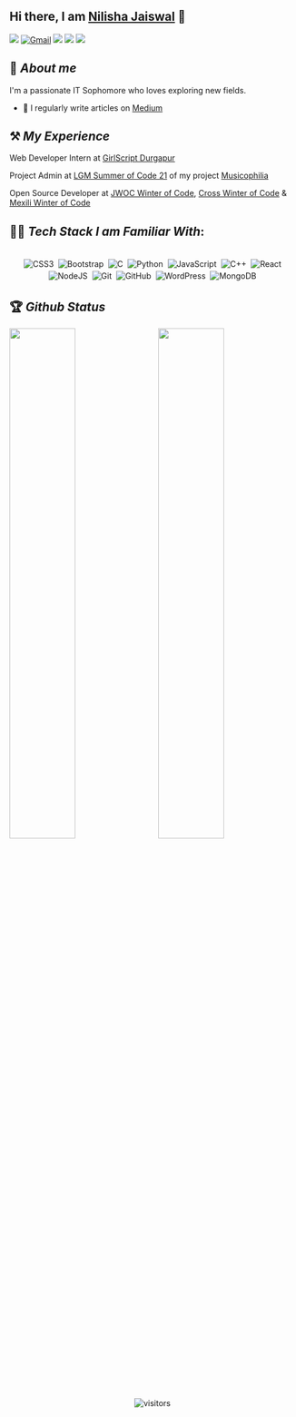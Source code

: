 ## Hi there, I am [Nilisha Jaiswal](https://nilisha-jais.github.io/portfolio/) 👋


[<img src="https://img.shields.io/badge/Github-%23000000.svg?&style=for-the-badge&logo=github&logoColor=white">](https://github.com/nilisha-jais)
[<img alt="Gmail" src="https://img.shields.io/badge/Gmail-D14836?style=for-the-badge&logo=gmail&logoColor=white" />](mailto:jaiswal.nilisha@gmail.com)
[<img src="https://img.shields.io/badge/linkedin-%230077B5.svg?&style=for-the-badge&logo=linkedin&logoColor=white">](https://www.linkedin.com/in/nilisha-jaiswal-7980061b2/)
[<img src="https://img.shields.io/badge/Portfolio-%23000000.svg?&style=for-the-badge">](https://nilisha-jais.github.io/portfolio/)
[<img src="https://img.shields.io/badge/instagram-%23E4405F.svg?&style=for-the-badge&logo=Instagram&logoColor=white">](https://instagram.com/nilisha_jais05)
## 🚀 *About me*

I'm a passionate IT Sophomore who loves exploring new fields.
- 📝 I regularly write articles on [Medium](https://jaiswal-nilisha05.medium.com/)

## ⚒ *My Experience*
Web Developer Intern at [GirlScript Durgapur](https://girlscript-durgapur.netlify.app/)

Project Admin at [LGM Summer of Code 21](#) of my project [Musicophilia](https://github.com/nilisha-jais/Musicophilia)

Open Source Developer at [JWOC Winter of Code](#), [Cross Winter of Code](#) & [Mexili Winter of Code](#)

## 👨‍💻 *Tech Stack I am Familiar With*:

<p align="center">
<br/>
<img alt="CSS3" src="https://img.shields.io/badge/css3%20-%231572B6.svg?&style=for-the-badge&logo=css3&logoColor=white" style="margin:2px;"/>
<img alt="Bootstrap" src="https://img.shields.io/badge/bootstrap%20-%23563D7C.svg?&style=for-the-badge&logo=bootstrap&logoColor=white" style="margin:2px;"/>
<img alt="C" src="https://img.shields.io/badge/c%20-%2300599C.svg?&style=for-the-badge&logo=c&logoColor=white" style="margin:2px;"/>
<img alt="Python" src="https://img.shields.io/badge/python%20-%2314354C.svg?&style=for-the-badge&logo=python&logoColor=white" style="margin:2px;"/>
<img alt="JavaScript" src="https://img.shields.io/badge/javascript%20-%23323330.svg?&style=for-the-badge&logo=javascript&logoColor=%23F7DF1E" style="margin:2px;"/>
<img alt="C++" src="https://img.shields.io/badge/c++%20-%2300599C.svg?&style=for-the-badge&logo=c%2B%2B&ogoColor=white" style="margin:2px;"/>
<img alt="React" src="https://img.shields.io/badge/react%20-%2320232a.svg?&style=for-the-badge&logo=react&logoColor=%2361DAFB" style="margin:2px;"/>
<img alt="NodeJS" src="https://img.shields.io/badge/node.js%20-%2343853D.svg?&style=for-the-badge&logo=node.js&logoColor=white" style="margin:2px;"/>
<img alt="Git" src="https://img.shields.io/badge/git%20-%23F05033.svg?&style=for-the-badge&logo=git&logoColor=white" style="margin:2px;"/>
<img alt="GitHub" src="https://img.shields.io/badge/github%20-%23121011.svg?&style=for-the-badge&logo=github&logoColor=white" style="margin:2px;"/>
<img alt="WordPress" src="https://img.shields.io/badge/WordPress%20-%23117AC9.svg?&style=for-the-badge&logo=WordPress&logoColor=white" style="margin:2px;"/>
<img alt="MongoDB" src ="https://img.shields.io/badge/MongoDB-%234ea94b.svg?&style=for-the-badge&logo=mongodb&logoColor=white" style="margin:2px;"/>
<br/>
</p>

## 🏆 *Github Status*

<img  src="https://github-readme-stats.vercel.app/api?username=nilisha-jais&show_icons=true&hide_border=true&theme=dark" width="48%" align="right" >
<img  src="https://github-readme-streak-stats.herokuapp.com/?user=nilisha-jais&theme=dark" width="48%" >
<br>

<div align="center">
  
![visitors](https://visitor-badge.laobi.icu/badge?page_id=nilisha-jais.nilisha-jais)
</div>
